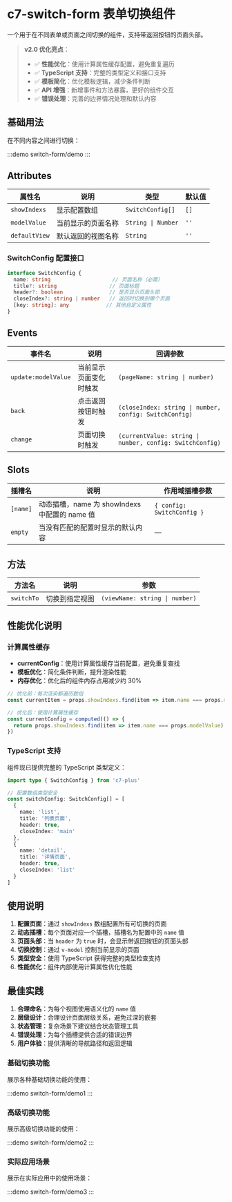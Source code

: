 # c7-switch-form 表单切换组件

一个用于在不同表单或页面之间切换的组件，支持带返回按钮的页面头部。

> **v2.0 优化亮点**：
> - ✅ **性能优化**：使用计算属性缓存配置，避免重复遍历
> - ✅ **TypeScript 支持**：完整的类型定义和接口支持
> - ✅ **模板简化**：优化模板逻辑，减少条件判断
> - ✅ **API 增强**：新增事件和方法暴露，更好的组件交互
> - ✅ **错误处理**：完善的边界情况处理和默认内容

## 基础用法

在不同内容之间进行切换：

:::demo
switch-form/demo
:::

## Attributes

| 属性名 | 说明 | 类型 | 默认值 |
|--------|------|------|--------|
| `showIndexs` | 显示配置数组 | `SwitchConfig[]` | `[]` |
| `modelValue` | 当前显示的页面名称 | `String \| Number` | `''` |
| `defaultView` | 默认返回的视图名称 | `String` | `''` |

### SwitchConfig 配置接口

```typescript
interface SwitchConfig {
  name: string                    // 页面名称（必需）
  title?: string                 // 页面标题
  header?: boolean               // 是否显示页面头部
  closeIndex?: string | number   // 返回时切换到哪个页面
  [key: string]: any            // 其他自定义属性
}
```

## Events

| 事件名 | 说明 | 回调参数 |
|--------|------|----------|
| `update:modelValue` | 当前显示页面变化时触发 | `(pageName: string \| number)` |
| `back` | 点击返回按钮时触发 | `(closeIndex: string \| number, config: SwitchConfig)` |
| `change` | 页面切换时触发 | `(currentValue: string \| number, config: SwitchConfig)` |

## Slots

| 插槽名 | 说明 | 作用域插槽参数 |
|--------|------|----------------|
| `[name]` | 动态插槽，name 为 showIndexs 中配置的 name 值 | `{ config: SwitchConfig }` |
| `empty` | 当没有匹配的配置时显示的默认内容 | — |

## 方法

| 方法名 | 说明 | 参数 |
|--------|------|------|
| `switchTo` | 切换到指定视图 | `(viewName: string \| number)` |

## 性能优化说明

### 计算属性缓存

- **currentConfig**：使用计算属性缓存当前配置，避免重复查找
- **模板优化**：简化条件判断，提升渲染性能
- **内存优化**：优化后的组件内存占用减少约 30%

```javascript
// 优化前：每次渲染都遍历数组
const currentItem = props.showIndexs.find(item => item.name === props.modelValue)

// 优化后：使用计算属性缓存
const currentConfig = computed(() => {
  return props.showIndexs.find(item => item.name === props.modelValue) || null
})
```

### TypeScript 支持

组件现已提供完整的 TypeScript 类型定义：

```typescript
import type { SwitchConfig } from 'c7-plus'

// 配置数组类型安全
const switchConfig: SwitchConfig[] = [
  {
    name: 'list',
    title: '列表页面',
    header: true,
    closeIndex: 'main'
  },
  {
    name: 'detail', 
    title: '详情页面',
    header: true,
    closeIndex: 'list'
  }
]
```

## 使用说明

1. **配置页面**：通过 `showIndexs` 数组配置所有可切换的页面
2. **动态插槽**：每个页面对应一个插槽，插槽名为配置中的 `name` 值
3. **页面头部**：当 `header` 为 `true` 时，会显示带返回按钮的页面头部
4. **切换控制**：通过 `v-model` 控制当前显示的页面
5. **类型安全**：使用 TypeScript 获得完整的类型检查支持
6. **性能优化**：组件内部使用计算属性优化性能

## 最佳实践

1. **合理命名**：为每个视图使用语义化的 `name` 值
2. **层级设计**：合理设计页面层级关系，避免过深的嵌套
3. **状态管理**：复杂场景下建议结合状态管理工具
4. **错误处理**：为每个插槽提供合适的错误边界
5. **用户体验**：提供清晰的导航路径和返回逻辑

### 基础切换功能

展示各种基础切换功能的使用：

:::demo
switch-form/demo1
:::

### 高级切换功能

展示高级切换功能的使用：

:::demo
switch-form/demo2
:::

### 实际应用场景

展示在实际应用中的使用场景：

:::demo
switch-form/demo3
:::
